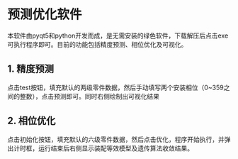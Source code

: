 # 预测优化软件

本软件由pyqt5和python开发而成，是无需安装的绿色软件，下载解压后点击exe可执行程序即可。目前的功能包括精度预测、相位优化及可视化。

## 1. 精度预测

点击test按钮，填充默认的两级零件数据，然后手动填写两个安装相位（0~359之间的整数），点击预测即可。同时右侧绘制出可视化结果





## 2. 相位优化

点击初始化按钮，填充默认的六级零件数据，然后点击优化，程序开始执行，并弹出计时框，运行结束后右侧显示装配等效模型及遗传算法收敛结果。
